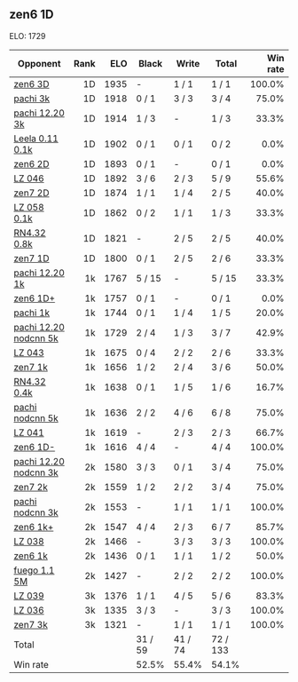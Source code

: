 ## zen6 1D ##

ELO: 1729

Opponent | Rank | ELO | Black | Write | Total | Win rate
---------|-----:|----:|-------|-------|-------|-------:
[zen6 3D](zen6%203D.md) | 1D | 1935 | - | 1 / 1 | 1 / 1 | 100.0%
[pachi 3k](pachi%203k.md) | 1D | 1918 | 0 / 1 | 3 / 3 | 3 / 4 | 75.0%
[pachi 12.20 3k](pachi%2012.20%203k.md) | 1D | 1914 | 1 / 3 | - | 1 / 3 | 33.3%
[Leela 0.11 0.1k](Leela%200.11%200.1k.md) | 1D | 1902 | 0 / 1 | 0 / 1 | 0 / 2 | 0.0%
[zen6 2D](zen6%202D.md) | 1D | 1893 | 0 / 1 | - | 0 / 1 | 0.0%
[LZ 046](LZ%20046.md) | 1D | 1892 | 3 / 6 | 2 / 3 | 5 / 9 | 55.6%
[zen7 2D](zen7%202D.md) | 1D | 1874 | 1 / 1 | 1 / 4 | 2 / 5 | 40.0%
[LZ 058 0.1k](LZ%20058%200.1k.md) | 1D | 1862 | 0 / 2 | 1 / 1 | 1 / 3 | 33.3%
[RN4.32 0.8k](RN4.32%200.8k.md) | 1D | 1821 | - | 2 / 5 | 2 / 5 | 40.0%
[zen7 1D](zen7%201D.md) | 1D | 1800 | 0 / 1 | 2 / 5 | 2 / 6 | 33.3%
[pachi 12.20 1k](pachi%2012.20%201k.md) | 1k | 1767 | 5 / 15 | - | 5 / 15 | 33.3%
[zen6 1D+](zen6%201D+.md) | 1k | 1757 | 0 / 1 | - | 0 / 1 | 0.0%
[pachi 1k](pachi%201k.md) | 1k | 1744 | 0 / 1 | 1 / 4 | 1 / 5 | 20.0%
[pachi 12.20 nodcnn 5k](pachi%2012.20%20nodcnn%205k.md) | 1k | 1729 | 2 / 4 | 1 / 3 | 3 / 7 | 42.9%
[LZ 043](LZ%20043.md) | 1k | 1675 | 0 / 4 | 2 / 2 | 2 / 6 | 33.3%
[zen7 1k](zen7%201k.md) | 1k | 1656 | 1 / 2 | 2 / 4 | 3 / 6 | 50.0%
[RN4.32 0.4k](RN4.32%200.4k.md) | 1k | 1638 | 0 / 1 | 1 / 5 | 1 / 6 | 16.7%
[pachi nodcnn 5k](pachi%20nodcnn%205k.md) | 1k | 1636 | 2 / 2 | 4 / 6 | 6 / 8 | 75.0%
[LZ 041](LZ%20041.md) | 1k | 1619 | - | 2 / 3 | 2 / 3 | 66.7%
[zen6 1D-](zen6%201D-.md) | 1k | 1616 | 4 / 4 | - | 4 / 4 | 100.0%
[pachi 12.20 nodcnn 3k](pachi%2012.20%20nodcnn%203k.md) | 2k | 1580 | 3 / 3 | 0 / 1 | 3 / 4 | 75.0%
[zen7 2k](zen7%202k.md) | 2k | 1559 | 1 / 2 | 2 / 2 | 3 / 4 | 75.0%
[pachi nodcnn 3k](pachi%20nodcnn%203k.md) | 2k | 1553 | - | 1 / 1 | 1 / 1 | 100.0%
[zen6 1k+](zen6%201k+.md) | 2k | 1547 | 4 / 4 | 2 / 3 | 6 / 7 | 85.7%
[LZ 038](LZ%20038.md) | 2k | 1466 | - | 3 / 3 | 3 / 3 | 100.0%
[zen6 1k](zen6%201k.md) | 2k | 1436 | 0 / 1 | 1 / 1 | 1 / 2 | 50.0%
[fuego 1.1 5M](fuego%201.1%205M.md) | 2k | 1427 | - | 2 / 2 | 2 / 2 | 100.0%
[LZ 039](LZ%20039.md) | 3k | 1376 | 1 / 1 | 4 / 5 | 5 / 6 | 83.3%
[LZ 036](LZ%20036.md) | 3k | 1335 | 3 / 3 | - | 3 / 3 | 100.0%
[zen7 3k](zen7%203k.md) | 3k | 1321 | - | 1 / 1 | 1 / 1 | 100.0%
Total | | | 31 / 59 | 41 / 74 | 72 / 133 | 
Win rate| | | 52.5% | 55.4% | 54.1% | 
